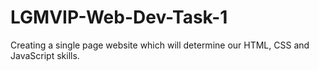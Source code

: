 # LGMVIP-Web-Dev-Task-1
Creating a single page website which will determine our HTML, CSS and JavaScript skills.
